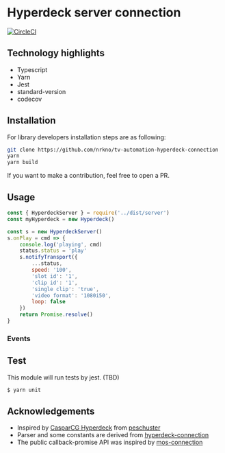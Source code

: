 
# Hyperdeck server connection

[![CircleCI](https://circleci.com/gh/baltedewit/hyperdeck-server-connection.svg?style=svg)](https://circleci.com/gh/baltedewit/hyperdeck-server-connection)

## Technology highlights
- Typescript
- Yarn
- Jest
- standard-version
- codecov

## Installation

<!-- For usage by library consumers installation is as easy as:
```sh
yarn add hyperdeck-server-connection
``` -->

For library developers installation steps are as following:
```sh
git clone https://github.com/nrkno/tv-automation-hyperdeck-connection
yarn
yarn build
```

If you want to make a contribution, feel free to open a PR.

## Usage

```javascript
const { HyperdeckServer } = require('../dist/server')
const myHyperdeck = new Hyperdeck()

const s = new HyperdeckServer()
s.onPlay = cmd => {
    console.log('playing', cmd)
    status.status = 'play'
    s.notifyTransport({
        ...status,
        speed: '100',
        'slot id': '1',
        'clip id': '1',
        'single clip': 'true',
        'video format': '1080i50',
        loop: false
    })
    return Promise.resolve()
}
```

### Events


## Test

This module will run tests by jest. (TBD)
```sh
$ yarn unit
```
## Acknowledgements

* Inspired by [CasparCG Hyperdeck](https://github.com/peschuster/casparcg-hyperdeck) from [peschuster](https://github.com/peschuster)
* Parser and some constants are derived from [hyperdeck-connection](https://github.com/nrkno/tv-automation-hyperdeck-connection)
* The public callback-promise API was inspired by [mos-connection](https://github.com/nrkno/tv-automation-mos-connection)
